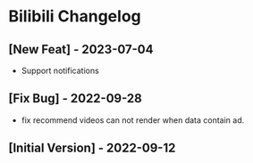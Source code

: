 # Bilibili Changelog

## [New Feat] - 2023-07-04

- Support notifications

## [Fix Bug] - 2022-09-28

- fix recommend videos can not render when data contain ad.

## [Initial Version] - 2022-09-12
